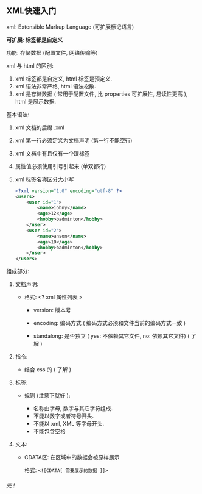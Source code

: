 ## XML快速入门

xml: Extensible Markup Language (可扩展标记语言)

**可扩展: 标签都是自定义**

功能: 存储数据 (配置文件, 网络传输等)



xml 与 html 的区别: 

1. xml 标签都是自定义, html 标签是预定义.
2. xml 语法非常严格, html 语法松散.
3. xml 是存储数据 ( 常用于配置文件, 比 properties 可扩展性, 易读性更高 ), html 是展示数据.



基本语法: 

1. xml 文档的后缀  .xml

2. xml 第一行必须定义为文档声明 (第一行不能空行)

3. xml 文档中有且仅有一个跟标签

4. 属性值必须使用引号引起来 (单双都行)

5. xml 标签名称区分大小写

   ```xml
   <?xml version="1.0" encoding="utf-8" ?>
   <users>
       <user id="1">
           <name>johny</name>
           <age>12</age>
           <hobby>badminton</hobby>
       </user>
       <user id="2">
           <name>anson</name>
           <age>10</age>
           <hobby>badminton</hobby>
       </user>
   </users>
   ```

   

组成部分: 

1. 文档声明:

   + 格式: <? xml 属性列表 >

     + version: 版本号

     + encoding: 编码方式 ( 编码方式必须和文件当前的编码方式一致 )

     + standalong: 是否独立 ( yes: 不依赖其它文件, no: 依赖其它文件)  ( 了解 )

       

2. 指令: 

   + 结合 css 的 ( 了解 )

   

3. 标签:

   + 规则 (注意下就好 ):

     + 名称由字母, 数字与其它字符组成.
     + 不能以数字或者符号开头.
     + 不能以 xml, XML 等字母开头.
     + 不能包含空格

     

4. 文本: 

   + CDATA区: 在区域中的数据会被原样展示

     格式: `<![CDATA[ 需要展示的数据 ]]>`



###### 完 ! 





